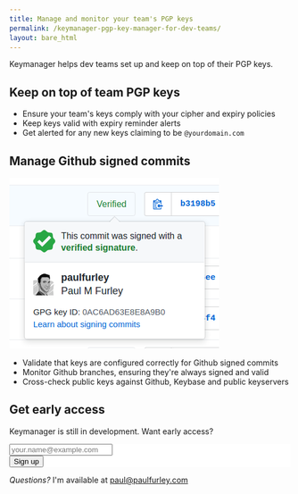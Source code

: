 ```yaml
---
title: Manage and monitor your team's PGP keys
permalink: /keymanager-pgp-key-manager-for-dev-teams/
layout: bare_html
---
```


Keymanager helps dev teams set up and keep on top of their PGP keys.

## Keep on top of team PGP keys

- Ensure your team's keys comply with your cipher and expiry policies
- Keep keys valid with expiry reminder alerts
- Get alerted for any new keys claiming to be `@yourdomain.com`

## Manage Github signed commits

![Github verified signature](/img/github-verified-signature.png)

- Validate that keys are configured correctly for Github signed commits
- Monitor Github branches, ensuring they're always signed and valid
- Cross-check public keys against Github, Keybase and public keyservers

## Get early access

Keymanager is still in development. Want early access?

<!-- Begin MailChimp Signup Form -->
<link href="//cdn-images.mailchimp.com/embedcode/classic-10_7.css" rel="stylesheet" type="text/css">
<style type="text/css">
	#mc_embed_signup{background:#fff; clear:left; font:14px Helvetica,Arial,sans-serif; }
	/* Add your own MailChimp form style overrides in your site stylesheet or in this style block.
	   We recommend moving this block and the preceding CSS link to the HEAD of your HTML file. */
</style>
<div id="mc_embed_signup">
  <form action="//paulfurley.us10.list-manage.com/subscribe/post?u=b219f483a9bfaba5168db63b5&amp;id=34d0427f27" method="post" id="mc-embedded-subscribe-form" name="mc-embedded-subscribe-form" class="validate" target="_blank" novalidate>
      <div id="mc_embed_signup_scroll">

  <div class="mc-field-group">
    <input type="email" value="" placeholder="your.name@example.com" name="EMAIL" class="required email" id="mce-EMAIL">
  </div>

  <div id="mce-responses" class="clear">
    <div class="response" id="mce-error-response" style="display:none"></div>
    <div class="response" id="mce-success-response" style="display:none"></div>
  </div>    <!-- real people should not fill this in and expect good things - do not remove this or risk form bot signups-->
      <div style="position: absolute; left: -5000px;" aria-hidden="true"><input type="text" name="b_b219f483a9bfaba5168db63b5_34d0427f27" tabindex="-1" value=""></div>
      <div class="clear"><input type="submit" value="Sign up" name="subscribe" id="mc-embedded-subscribe" class="button"></div>
      </div>
  </form>
</div>

<!--End mc_embed_signup-->

*Questions?* I'm available at [paul@paulfurley.com][email]

[email]: mailto:paul@paulfurley.com
[gpg-guide]: /extend-pgp-key-expiry-with-gpg/
